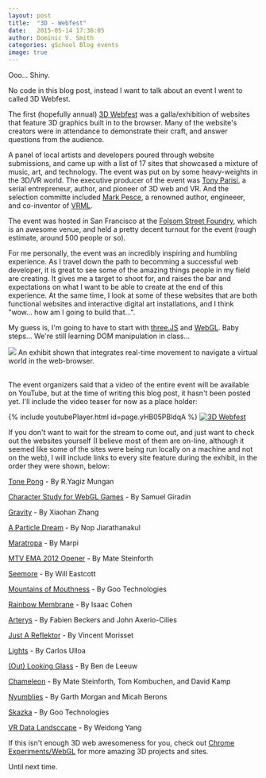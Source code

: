 ```yaml
---
layout: post
title:  "3D - Webfest"
date:   2015-05-14 17:36:05
author: Dominic V. Smith
categories: gSchool Blog events
image: true
---
```

Ooo... Shiny.

No code in this blog post, instead I want to talk about an event I went to called 3D Webfest.

The first (hopefully annual) [3D Webfest](http://www.3dwebfest.com/) was a galla/exhibition of websites that feature 3D graphics built in to the browser. Many of the website's creators were in attendance to demonstrate their craft, and answer questions from the audience. 

A panel of local artists and developers poured through website submissions, and came up with a list of 17 sites that showcased a mixture of music, art, and technology. The event was put on by some heavy-weights in the 3D/VR world. The executive producer of the event was [Tony Parisi](https://tonyparisi.wordpress.com/), a serial entrepreneur, author, and pioneer of 3D web and VR. And the selection committe included [Mark Pesce](http://markpesce.com/), a renowned author, engineeer, and co-inventor of [VRML](http://markpesce.com/vrml/). 

The event was hosted in San Francisco at the [Folsom Street Foundry](http://folsomstreetfoundry.com/gallery/#.VVmAQ9NViko), which is an awesome venue, and held a pretty decent turnout for the event (rough estimate, around 500 people or so).

For me personally, the event was an incredibly inspiring and humbling experience. As I travel down the path to becomming a successful web developer, it is great to see some of the amazing things people in my field are creating. It gives me a target to shoot for, and raises the bar and expectations on what I want to be able to create at the end of this experience. At the same time, I look at some of these websites that are both functional websites and interactive digital art installations, and I think "wow... how am I going to build that...". 

My guess is, I'm going to have to start with [three.JS](http://threejs.org/) and [WebGL](https://developer.mozilla.org/en-US/docs/Web/WebGL). Baby steps... We're still learning DOM manipulation in class...

<div class="post-img">
<img class="img-responsive img-post" src=" {{site.baseurl}}/img/3dwebfest.jpg "/>
An exhibit shown that integrates real-time movement to navigate a virtual world in the web-browser.

</div>
<br>

The event organizers said that a video of the entire event will be available on YouTube, but at the time of writing this blog post, it hasn't been posted yet. I'll include the video teaser for now as a place holder:

{% include youtubePlayer.html id=page.yHB05PBldqA %}
[![3D Webfest](http://img.youtube.com/vi/yHB05PBldqA/0.jpg)](https://www.youtube.com/watch?v=yHB05PBldqA "3D Webfest")
 
If you don't want to wait for the stream to come out, and just want to check out the websites yourself (I believe most of them are on-line, although it seemed like some of the sites were being run locally on a machine and not on the web), I will include links to every site feature during the exhibit, in the order they were shown, below:


[Tone Pong](http://yagizmungan.com/TonePong/) - By R.Yagiz Mungan

[Character Study for WebGL Games](http://www.visualiser.fr/Babylon/character/) - By Samuel Giradin

[Gravity](http://www.hellochar.com) - By Xiaohan Zhang

[A Particle Dream](http://www.iamnop.com/particles/) - By Nop Jiarathanakul

[Maratropa](http://maratropa.com) - By Marpi

[MTV EMA 2012 Opener](http://labs.sehsucht.de/) - By Mate Steinforth

[Seemore](http://seemore.playcanvas.com/) - By Will Eastcott

[Mountains of Mouthness](http://www.mountainsofmouthness.com/) - By Goo Technologies

[Rainbow Membrane](http://cabbi.bo/) - By Isaac Cohen

[Arterys](https://arterys.com) - By Fabien Beckers and John Axerio-Cilies

[Just A Reflektor](http://www.justareflektor.com/) - By Vincent Morisset

[Lights](http://lights.helloenjoy.com) - By Carlos Ulloa

[(Out) Looking Glass](http://www.bendytoons.com/webgl/Outlooking.html) - By Ben de Leeuw

[Chameleon](http://lab.sehsucht.de/ch4m3l30n/) - By Mate Steinforth, Tom Kombuchen, and David Kamp

[Nyumblies](http://axum.graphics/Nyumblies/) - By Garth Morgan and Micah Berons

[Skazka](http://studio.gootechnologies.com/skazka/) - By Goo Technologies

[VR Data Landsccape](http://www.kine-tech.org) - By Weidong Yang



If this isn't enough 3D web awesomeness for you, check out [Chrome Experiments/WebGL](https://www.chromeexperiments.com/webgl) for more amazing 3D projects and sites.




Until next time.








